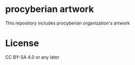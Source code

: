 # procyberian artwork

This repository includes procyberian organization's artwork

# License

CC BY-SA 4.0 or any later
